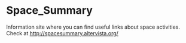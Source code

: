 # Space_Summary
Information site where you can find useful links about space activities.
Check at http://spacesummary.altervista.org/
